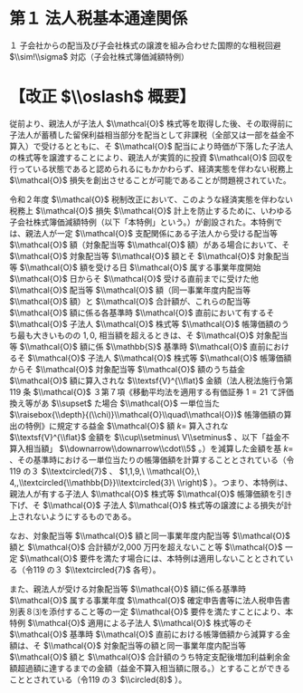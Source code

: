 # 第１ 法人税基本通達関係

１ 子会社からの配当及び子会社株式の譲渡を組み合わせた国際的な租税回避 $\\sim!\\sigma$ 対応（子会社株式簿価減額特例）

# 【改正 $\\oslash$ 概要】

従前より、親法人が子法人 $\\mathcal{O}$ 株式等を取得した後、その取得前に子法人が蓄積した留保利益相当部分を配当として非課税（全部又は一部を益金不算入）で受けるとともに、そ $\\mathcal{O}$ 配当により時価が下落した子法人の株式等を譲渡することにより、親法人が実質的に投資 $\\mathcal{O}$ 回収を行っている状態であると認められるにもかかわらず、経済実態を伴わない税務上 $\\mathcal{O}$ 損失を創出させることが可能であることが問題視されていた。

令和２年度 $\\mathcal{O}$ 税制改正において、このような経済実態を伴わない税務上 $\\mathcal{O}$ 損失 $\\mathcal{O}$ 計上を防止するために、いわゆる子会社株式簿価減額特例（以下「本特例」という。）が創設された。本特例では、親法人が一定 $\\mathcal{O}$ 支配関係にある子法人から受ける配当等 $\\mathcal{O}$ 額（対象配当等 $\\mathcal{O}$ 額）がある場合において、そ $\\mathcal{O}$ 対象配当等 $\\mathcal{O}$ 額とそ $\\mathcal{O}$ 対象配当等 $\\mathcal{O}$ 額を受ける日 $\\mathcal{O}$ 属する事業年度開始 $\\mathcal{O}$ 日からそ $\\mathcal{O}$ 受ける直前までに受けた他 $\\mathcal{O}$ 配当等 $\\mathcal{O}$ 額（同一事業年度内配当等 $\\mathcal{O}$ 額）と $\\mathcal{O}$ 合計額が、これらの配当等 $\\mathcal{O}$ 額に係る各基準時 $\\mathcal{O}$ 直前において有するそ $\\mathcal{O}$ 子法人 $\\mathcal{O}$ 株式等 $\\mathcal{O}$ 帳簿価額のうち最も大きいものの $1,0,%$ 相当額を超えるときは、そ $\\mathcal{O}$ 対象配当等 $\\mathcal{O}$ 額に係 $\\mathbb{S}$ 基準時 $\\mathcal{O}$ 直前におけるそ $\\mathcal{O}$ 子法人 $\\mathcal{O}$ 株式等 $\\mathcal{O}$ 帳簿価額からそ $\\mathcal{O}$ 対象配当等 $\\mathcal{O}$ 額のうち益金 $\\mathcal{O}$ 額に算入されな $\\textsf{V}^{\\flat}$ 金額（法人税法施行令第119 条 $\\mathcal{O}$ ３第７項《移動平均法を適用する有価証券 $1=21$ て評価換え等があ $\\supset$ た場合 $\\mathcal{O}$ 一単位当た $\\raisebox{\\depth}{(\\chi)}\\mathcal{O}\\quad\\mathcal{O})$ 帳簿価額の算出の特例》に規定する益金 $\\mathcal{O}$ 額 $k=$ 算入されな $\\textsf{V}^{\\flat}$ 金額を $\\cup\\setminus\ V\\setminus$ 、以下「益金不算入相当額」 $\\downarrow\\downarrow\\cdot\\5$ 。）を減算した金額を基 $k=$ 、その基準時における一単位当たりの帳簿価額を計算することとされている（令119 の３ $\\textcircled{7}$ 、 $1,1,9,\ \\mathcal{O},\ 4,,\\textcircled{\\mathbb{D}}\\textcircled{3}\ \\right)$ ）。つまり、本特例は、親法人が有する子法人 $\\mathcal{O}$ 株式等 $\\mathcal{O}$ 帳簿価額を引き下げ、そ $\\mathcal{O}$ 子法人 $\\mathcal{O}$ 株式等の譲渡による損失が計上されないようにするものである。

なお、対象配当等 $\\mathcal{O}$ 額と同一事業年度内配当等 $\\mathcal{O}$ 額と $\\mathcal{O}$ 合計額が2,000 万円を超えないこと等 $\\mathcal{O}$ 一定 $\\mathcal{O}$ 要件を満たす場合には、本特例は適用しないこととされている（令119 の３ $\\textcircled{7}$ 各号）。

また、親法人が受ける対象配当等 $\\mathcal{O}$ 額に係る基準時 $\\mathcal{O}$ 属する事業年度 $\\mathcal{O}$ 確定申告書等に法人税申告書別表８⑶を添付すること等の一定 $\\mathcal{O}$ 要件を満たすことにより、本特例 $\\mathcal{O}$ 適用による子法人 $\\mathcal{O}$ 株式等のそ $\\mathcal{O}$ 基準時 $\\mathcal{O}$ 直前における帳簿価額から減算する金額は、そ $\\mathcal{O}$ 対象配当等の額と同一事業年度内配当等 $\\mathcal{O}$ 額と $\\mathcal{O}$ 合計額のうち特定支配後増加利益剰余金額超過額に達するまでの金額（益金不算入相当額に限る。）とすることができることとされている（令119 の３ $\\circled{8}$ ）。